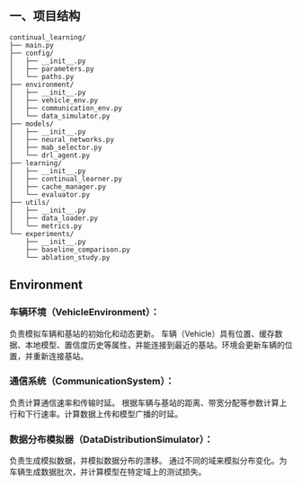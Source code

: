 ## 一、项目结构
```
continual_learning/
├── main.py
├── config/
│   ├── __init__.py
│   ├── parameters.py
│   └── paths.py
├── environment/
│   ├── __init__.py
│   ├── vehicle_env.py
│   ├── communication_env.py
│   └── data_simulator.py
├── models/
│   ├── __init__.py
│   ├── neural_networks.py
│   ├── mab_selector.py
│   └── drl_agent.py
├── learning/
│   ├── __init__.py
│   ├── continual_learner.py
│   ├── cache_manager.py
│   └── evaluator.py
├── utils/
│   ├── __init__.py
│   ├── data_loader.py
│   └── metrics.py
└── experiments/
    ├── __init__.py
    ├── baseline_comparison.py
    └── ablation_study.py
```
## Environment
### 车辆环境（VehicleEnvironment）：
负责模拟车辆和基站的初始化和动态更新。
车辆（Vehicle）具有位置、缓存数据、本地模型、置信度历史等属性，并能连接到最近的基站。环境会更新车辆的位置，并重新连接基站。

### 通信系统（CommunicationSystem）：
负责计算通信速率和传输时延。
根据车辆与基站的距离、带宽分配等参数计算上行和下行速率。计算数据上传和模型广播的时延。

### 数据分布模拟器（DataDistributionSimulator）：
负责生成模拟数据，并模拟数据分布的漂移。
通过不同的域来模拟分布变化。为车辆生成数据批次，并计算模型在特定域上的测试损失。